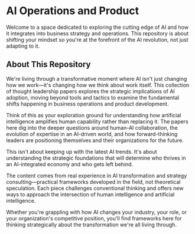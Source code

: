 # AI Operations and Product

Welcome to a space dedicated to exploring the cutting edge of AI and how it integrates into business strategy and operations. This repository is about shifting your mindset so you're at the forefront of the AI revolution, not just adapting to it.

## About This Repository

We're living through a transformative moment where AI isn't just changing how we work—it's changing how we think about work itself. This collection of thought leadership papers explores the strategic implications of AI adoption, moving beyond tools and tactics to examine the fundamental shifts happening in business operations and product development.

Think of this as your exploration ground for understanding how artificial intelligence amplifies human capability rather than replacing it. The papers here dig into the deeper questions around human-AI collaboration, the evolution of expertise in an AI-driven world, and how forward-thinking leaders are positioning themselves and their organizations for the future.

This isn't about keeping up with the latest AI trends. It's about understanding the strategic foundations that will determine who thrives in an AI-integrated economy and who gets left behind.

The content comes from real experience in AI transformation and strategy consulting—practical frameworks developed in the field, not theoretical speculation. Each piece challenges conventional thinking and offers new ways to approach the intersection of human intelligence and artificial intelligence.

Whether you're grappling with how AI changes your industry, your role, or your organization's competitive position, you'll find frameworks here for thinking strategically about the transformation we're all living through.